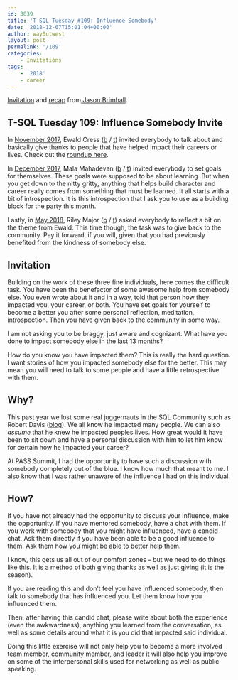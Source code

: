 ```yaml
---
id: 3839
title: 'T-SQL Tuesday #109: Influence Somebody'
date: '2018-12-07T15:01:04+00:00'
author: way0utwest
layout: post
permalink: '/109'
categories:
    - Invitations
tags:
    - '2018'
    - career
---
```


[Invitation](http://jasonbrimhall.info/2018/12/04/influence-somebody-invite/) and [recap](http://jasonbrimhall.info/2018/12/18/t-sql-tuesday-109-influence-somebody-recap/) from[ Jason Brimhall](http://jasonbrimhall.info/).

## T-SQL Tuesday 109: Influence Somebody Invite

In [November 2017](https://sqlonice.com/tsql-tuesday-96-folks-who-have-made-a-difference/), Ewald Cress ([b](https://sqlonice.com/) / [t](https://twitter.com/sqlOnIce)) invited everybody to talk about and basically give thanks to people that have helped impact their careers or lives. Check out the [roundup here](https://sqlonice.com/tsql-tuesday-96-round-up/).

In [December 2017](https://curiousaboutdata.com/2017/12/04/t-sql-tuesday-97-setting-learning-goals-for-2018/), Mala Mahadevan ([b](https://curiousaboutdata.com/) / [t](https://twitter.com/sqlmal)) invited everybody to set goals for themselves. These goals were supposed to be about learning. But when you get down to the nitty gritty, anything that helps build character and career really comes from something that must be learned. It all starts with a bit of introspection. It is this introspection that I ask you to use as a building block for the party this month.

Lastly, in [May 2018](https://scribnasium.com/2018/05/giving-back-t-sql-tuesday-102-invite/), Riley Major ([b](https://scribnasium.com/) / [t](https://twitter.com/RileyMajor)) asked everybody to reflect a bit on the theme from Ewald. This time though, the task was to give back to the community. Pay it forward, if you will, given that you had previously benefited from the kindness of somebody else.

## Invitation

Building on the work of these three fine individuals, here comes the difficult task. You have been the benefactor of some awesome help from somebody else. You even wrote about it and in a way, told that person how they impacted you, your career, or both. You have set goals for yourself to become a better you after some personal reflection, meditation, introspection. Then you have given back to the community in some way.

I am not asking you to be braggy, just aware and cognizant. What have you done to impact somebody else in the last 13 months?

How do you know you have impacted them? This is really the hard question. I want stories of how you impacted somebody else for the better. This may mean you will need to talk to some people and have a little retrospective with them.

## Why?

This past year we lost some real juggernauts in the SQL Community such as Robert Davis ([blog](http://sqlsoldier.com/wp/)). We all know he impacted many people. We can also *assume* that he knew he impacted peoples lives. How great would it have been to sit down and have a personal discussion with him to let him know for certain how he impacted your career?

At PASS Summit, I had the opportunity to have such a discussion with somebody completely out of the blue. I know how much that meant to me. I also know that I was rather unaware of the influence I had on this individual.

## How?

If you have not already had the opportunity to discuss your influence, make the opportunity. If you have mentored somebody, have a chat with them. If you work with somebody that you might have influenced, have a candid chat. Ask them directly if you have been able to be a good influence to them. Ask them how you might be able to better help them.

I know, this gets us all out of our comfort zones – but we need to do things like this. It is a method of both giving thanks as well as just giving (it is the season).

If you are reading this and don’t feel you have influenced somebody, then talk to somebody that has influenced you. Let them know how you influenced them.

Then, after having this candid chat, please write about both the experience (even the awkwardness), anything you learned from the conversation, as well as some details around what it is you did that impacted said individual.

Doing this little exercise will not only help you to become a more involved team member, community member, and leader it will also help you improve on some of the interpersonal skills used for networking as well as public speaking.